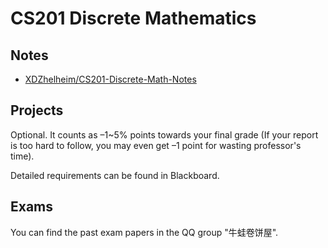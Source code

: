 # CS201 Discrete Mathematics

## Notes
- [XDZhelheim/CS201-Discrete-Math-Notes](https://github.com/XDZhelheim/CS201-Discrete-Math-Notes)

## Projects
Optional. It counts as –1~5% points towards your final grade (If your report is too hard to follow, you may even get –1 point for wasting professor's time).

Detailed requirements can be found in Blackboard.

## Exams
You can find the past exam papers in the QQ group "牛蛙卷饼屋".
